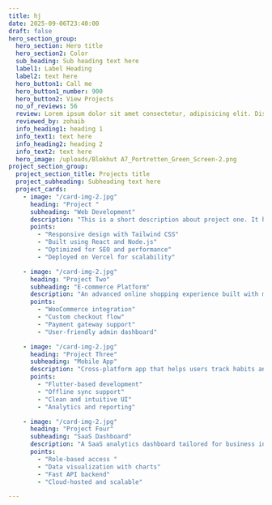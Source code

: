 ```yaml
---
title: hj
date: 2025-09-06T23:40:00
draft: false
hero_section_group:
  hero_section: Hero title
  hero_section2: Color
  sub_heading: Sub heading text here
  label1: Label Heading
  label2: text here
  hero_button1: Call me
  hero_button1_number: 900
  hero_button2: View Projects
  no_of_reviews: 56
  review: Lorem ipsum dolor sit amet consectetur, adipisicing elit. Distinctio repellendus non est odit, possimus fuga?
  reviewed_by: zohaib
  info_heading1: heading 1
  info_text1: text here
  info_heading2: heading 2
  info_text2: text here
  hero_image: /uploads/Blokhut A7_Portretten_Green_Screen-2.png
project_section_group:
  project_section_title: Projects title
  project_subheading: Subheading text here
  project_cards:
    - image: "/card-img-2.jpg"
      heading: "Project "
      subheading: "Web Development"
      description: "This is a short description about project one. It highlights what the project is about and its core purpose."
      points:
        - "Responsive design with Tailwind CSS"
        - "Built using React and Node.js"
        - "Optimized for SEO and performance"
        - "Deployed on Vercel for scalability"

    - image: "/card-img-2.jpg"
      heading: "Project Two"
      subheading: "E-commerce Platform"
      description: "An advanced online shopping experience built with modern frameworks. and blah blah"
      points:
        - "WooCommerce integration"
        - "Custom checkout flow"
        - "Payment gateway support"
        - "User-friendly admin dashboard"

    - image: "/card-img-2.jpg"
      heading: "Project Three"
      subheading: "Mobile App"
      description: "Cross-platform app that helps users track habits and improve productivity."
      points:
        - "Flutter-based development"
        - "Offline sync support"
        - "Clean and intuitive UI"
        - "Analytics and reporting"

    - image: "/card-img-2.jpg"
      heading: "Project Four"
      subheading: "SaaS Dashboard"
      description: "A SaaS analytics dashboard tailored for business insights and reports."
      points:
        - "Role-based access "
        - "Data visualization with charts"
        - "Fast API backend"
        - "Cloud-hosted and scalable"

---
```


